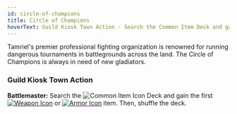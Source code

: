 ```yaml
---
id: circle-of-champions
title: Circle of Champions
hoverText: Guild Kiosk Town Action - Search the Common Item Deck and gain the first Weapon or Armor item. Then, shuffle the deck.
---
```


Tamriel's premier professional fighting organization is renowned for running dangerous tournaments in battlegrounds across the land. The Circle of Champions is always in need of new gladiators.

### Guild Kiosk Town Action

**Battlemaster:** Search the <img src="/icons/common-item.svg" alt="Common Item Icon" class="icon-svg" /> Deck and gain the first [<img src="/icons/weapon.svg" alt="Weapon Icon" class="icon-svg" />](/docs/adventurer/items/types/weapon) or [<img src="/icons/armor.svg" alt="Armor Icon" class="icon-svg" />](/docs/adventurer/items/types/armor) item. Then, shuffle the deck.
